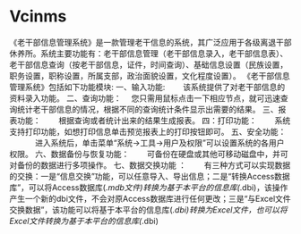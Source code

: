 # Vcinms
 《老干部信息管理系统》是一款管理老干信息的系统，其广泛应用于各级离退干部休养所。系统主要功能有：老干部信息管理（老干部信息录入，老干部信息表）、老干部信息查询（按老干部信息，证件，时间查询）、基础信息设置（民族设置，职务设置，职称设置，所属支部，政治面貌设置，文化程度设置）。 《老干部信息管理系统》包括如下功能模块:  一、输入功能:  　　该系统提供了对老干部信息的资料录入功能。  二、查询功能：  　您只需用鼠标点击一下相应节点，就可迅速查询统计老干部信息的情况，根据不同的查询统计条件显示出需要的结果。  三、报表功能：  　　根据查询或者统计出来的结果生成报表。  四：打印功能：  　　系统支持打印功能，如想打印信息单击预览报表上的打印按钮即可。  五、安全功能： 　  　　进入系统后，单击菜单“系统→工具→用户及权限”可以设置系统的各用户权限。   六、数据备份与恢复功能：   　　可备份在硬盘或其他可移动磁盘中，并可对备份的数据进行多项操作。   七、数据交换功能 ：  　　有三种方式可以实现数据的交换：一是“信息交换”功能，可以任意导入、导出信息；二是“转换Access数据库”，可以将Access数据库(*.mdb文件)转换为基于本平台的信息库(*.dbi)，该操作产生一个新的dbi文件，不会对原Access数据库进行任何更改；三是“与Excel文件交换数据”，该功能可以将基于本平台的信息库(*.dbi)转换为Excel文件，也可以将Excel文件转换为基于本平台的信息库(*.dbi) 
